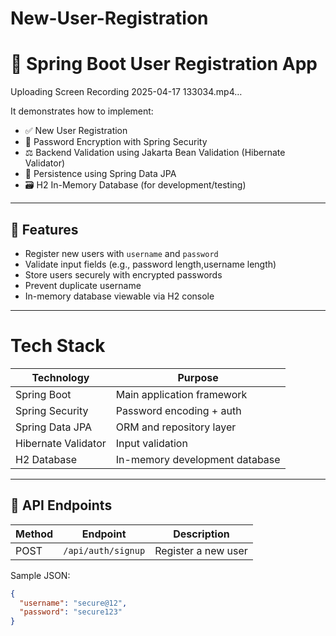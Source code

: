 # New-User-Registration
# 📝 Spring Boot User Registration App


Uploading Screen Recording 2025-04-17 133034.mp4…
  
It demonstrates how to implement:

- ✅ New User Registration
- 🔐 Password Encryption with Spring Security
- ⚖️ Backend Validation using Jakarta Bean Validation (Hibernate Validator)
- 📂 Persistence using Spring Data JPA
- 🗃️ H2 In-Memory Database (for development/testing)

---

## 🚀 Features

- Register new users with `username` and `password`
- Validate input fields (e.g., password length,username length)
- Store users securely with encrypted passwords
- Prevent duplicate username
- In-memory database viewable via H2 console

---

# Tech Stack

| Technology         | Purpose                         |
|--------------------|---------------------------------|
| Spring Boot        | Main application framework      |
| Spring Security    | Password encoding + auth        |
| Spring Data JPA    | ORM and repository layer        |
| Hibernate Validator| Input validation                |
| H2 Database        | In-memory development database  |

---

## 🧪 API Endpoints

| Method | Endpoint       | Description             |
|--------|----------------|-------------------------|
| POST   | `/api/auth/signup` | Register a new user     |

Sample JSON:
```json
{
  "username": "secure@12",
  "password": "secure123"
}
